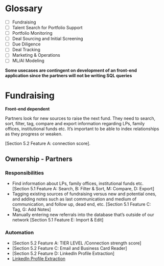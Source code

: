 # Glossary
- [ ] Fundraising
- [ ] Talent Search for Portfolio Support
- [ ] Portfolio Monitoring
- [ ] Deal Sourcing and Initial Screening
- [ ] Due Diligence
- [ ] Deal Tracking
- [ ] Marketing & Operations
- [ ] ML/AI Modeling

**Some usecases are contingent on development of an front-end application since the partners will not be writing SQL queries**

# Fundraising
**Front-end dependent**

Partners look for new sources to raise the next fund. They need to search, sort, filter, tag, compare and export information regarding LPs, family offices, institutional funds etc. It’s important to be able to index relationships as they progress or weaken. 

[Section 5.2 Feature A: connection score]. 

## Ownership - Partners
### Responsibilities
- Find information about LPs, family offices, institutional funds etc. [Section 5.1 Feature A: Search, B: Filter & Sort, M: Compare, D: Export]
- Tagging existing sources of fundraising versus new and potential ones, and adding notes such as last communication and medium of communication, and follow up, dead end, etc. [Section 5.1 Feature C: Tag, G: Add Notes]
- Manually entering new referrals into the database that’s outside of our network [Section 5.1 Feature E: Import & Edit]

### Automation
- [Section 5.2 Feature A: TIER LEVEL /Connection strength score]
- [Section 5.2 Feature C: Email and Business Card Reader]
- [Section 5.2 Feature D: LinkedIn Profile Extraction]
- [LinkedIn Profile Extraction](./Requirements.md#linkedin-profile-extraction)





